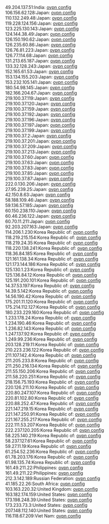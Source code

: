 49.204.137.51:India: [ovpn config](vpn/49_204_137_51.ovpn)  
106.156.62.128:Japan: [ovpn config](vpn/106_156_62_128.ovpn)  
110.132.249.48:Japan: [ovpn config](vpn/110_132_249_48.ovpn)  
119.228.124.156:Japan: [ovpn config](vpn/119_228_124_156.ovpn)  
123.225.130.143:Japan: [ovpn config](vpn/123_225_130_143.ovpn)  
124.144.38.49:Japan: [ovpn config](vpn/124_144_38_49.ovpn)  
126.150.190.62:Japan: [ovpn config](vpn/126_150_190_62.ovpn)  
126.235.60.86:Japan: [ovpn config](vpn/126_235_60_86.ovpn)  
126.76.81.223:Japan: [ovpn config](vpn/126_76_81_223.ovpn)  
126.77.114.68:Japan: [ovpn config](vpn/126_77_114_68.ovpn)  
131.213.65.187:Japan: [ovpn config](vpn/131_213_65_187.ovpn)  
133.32.128.243:Japan: [ovpn config](vpn/133_32_128_243.ovpn)  
152.165.61.53:Japan: [ovpn config](vpn/152_165_61_53.ovpn)  
153.134.155.203:Japan: [ovpn config](vpn/153_134_155_203.ovpn)  
153.232.105.141:Japan: [ovpn config](vpn/153_232_105_141.ovpn)  
180.54.98.145:Japan: [ovpn config](vpn/180_54_98_145.ovpn)  
182.166.204.67:Japan: [ovpn config](vpn/182_166_204_67.ovpn)  
219.100.37.119:Japan: [ovpn config](vpn/219_100_37_119.ovpn)  
219.100.37.120:Japan: [ovpn config](vpn/219_100_37_120.ovpn)  
219.100.37.159:Japan: [ovpn config](vpn/219_100_37_159.ovpn)  
219.100.37.192:Japan: [ovpn config](vpn/219_100_37_192.ovpn)  
219.100.37.196:Japan: [ovpn config](vpn/219_100_37_196.ovpn)  
219.100.37.197:Japan: [ovpn config](vpn/219_100_37_197.ovpn)  
219.100.37.199:Japan: [ovpn config](vpn/219_100_37_199.ovpn)  
219.100.37.2:Japan: [ovpn config](vpn/219_100_37_2.ovpn)  
219.100.37.201:Japan: [ovpn config](vpn/219_100_37_201.ovpn)  
219.100.37.209:Japan: [ovpn config](vpn/219_100_37_209.ovpn)  
219.100.37.213:Japan: [ovpn config](vpn/219_100_37_213.ovpn)  
219.100.37.60:Japan: [ovpn config](vpn/219_100_37_60.ovpn)  
219.100.37.63:Japan: [ovpn config](vpn/219_100_37_63.ovpn)  
219.100.37.83:Japan: [ovpn config](vpn/219_100_37_83.ovpn)  
219.100.37.85:Japan: [ovpn config](vpn/219_100_37_85.ovpn)  
219.100.37.87:Japan: [ovpn config](vpn/219_100_37_87.ovpn)  
222.0.130.206:Japan: [ovpn config](vpn/222_0_130_206.ovpn)  
27.95.239.25:Japan: [ovpn config](vpn/27_95_239_25.ovpn)  
42.150.8.63:Japan: [ovpn config](vpn/42_150_8_63.ovpn)  
58.188.109.46:Japan: [ovpn config](vpn/58_188_109_46.ovpn)  
59.136.57.185:Japan: [ovpn config](vpn/59_136_57_185.ovpn)  
60.150.238.110:Japan: [ovpn config](vpn/60_150_238_110.ovpn)  
60.46.236.122:Japan: [ovpn config](vpn/60_46_236_122.ovpn)  
60.70.11.211:Japan: [ovpn config](vpn/60_70_11_211.ovpn)  
92.203.207.163:Japan: [ovpn config](vpn/92_203_207_163.ovpn)  
114.206.1.230:Korea Republic of: [ovpn config](vpn/114_206_1_230.ovpn)  
118.219.215.154:Korea Republic of: [ovpn config](vpn/118_219_215_154.ovpn)  
118.219.24.35:Korea Republic of: [ovpn config](vpn/118_219_24_35.ovpn)  
118.220.138.241:Korea Republic of: [ovpn config](vpn/118_220_138_241.ovpn)  
118.36.84.185:Korea Republic of: [ovpn config](vpn/118_36_84_185.ovpn)  
121.161.138.34:Korea Republic of: [ovpn config](vpn/121_161_138_34.ovpn)  
121.173.144.186:Korea Republic of: [ovpn config](vpn/121_173_144_186.ovpn)  
125.130.1.23:Korea Republic of: [ovpn config](vpn/125_130_1_23.ovpn)  
125.136.84.12:Korea Republic of: [ovpn config](vpn/125_136_84_12.ovpn)  
125.191.200.101:Korea Republic of: [ovpn config](vpn/125_191_200_101.ovpn)  
14.37.53.197:Korea Republic of: [ovpn config](vpn/14_37_53_197.ovpn)  
14.39.5.142:Korea Republic of: [ovpn config](vpn/14_39_5_142.ovpn)  
14.56.190.42:Korea Republic of: [ovpn config](vpn/14_56_190_42.ovpn)  
175.201.11.120:Korea Republic of: [ovpn config](vpn/175_201_11_120.ovpn)  
175.214.112.127:Korea Republic of: [ovpn config](vpn/175_214_112_127.ovpn)  
180.233.229.160:Korea Republic of: [ovpn config](vpn/180_233_229_160.ovpn)  
1.233.178.24:Korea Republic of: [ovpn config](vpn/1_233_178_24.ovpn)  
1.234.190.46:Korea Republic of: [ovpn config](vpn/1_234_190_46.ovpn)  
1.236.82.143:Korea Republic of: [ovpn config](vpn/1_236_82_143.ovpn)  
1.247.137.92:Korea Republic of: [ovpn config](vpn/1_247_137_92.ovpn)  
1.249.99.236:Korea Republic of: [ovpn config](vpn/1_249_99_236.ovpn)  
203.128.219.11:Korea Republic of: [ovpn config](vpn/203_128_219_11.ovpn)  
210.223.236.122:Korea Republic of: [ovpn config](vpn/210_223_236_122.ovpn)  
211.107.142.4:Korea Republic of: [ovpn config](vpn/211_107_142_4.ovpn)  
211.205.233.8:Korea Republic of: [ovpn config](vpn/211_205_233_8.ovpn)  
211.250.216.134:Korea Republic of: [ovpn config](vpn/211_250_216_134.ovpn)  
211.55.150.206:Korea Republic of: [ovpn config](vpn/211_55_150_206.ovpn)  
211.58.220.251:Korea Republic of: [ovpn config](vpn/211_58_220_251.ovpn)  
218.156.75.193:Korea Republic of: [ovpn config](vpn/218_156_75_193.ovpn)  
220.126.211.10:Korea Republic of: [ovpn config](vpn/220_126_211_10.ovpn)  
220.80.247.107:Korea Republic of: [ovpn config](vpn/220_80_247_107.ovpn)  
220.81.102.80:Korea Republic of: [ovpn config](vpn/220_81_102_80.ovpn)  
220.88.252.47:Korea Republic of: [ovpn config](vpn/220_88_252_47.ovpn)  
221.147.219.15:Korea Republic of: [ovpn config](vpn/221_147_219_15.ovpn)  
221.147.250.91:Korea Republic of: [ovpn config](vpn/221_147_250_91.ovpn)  
221.167.255.217:Korea Republic of: [ovpn config](vpn/221_167_255_217.ovpn)  
222.111.53.207:Korea Republic of: [ovpn config](vpn/222_111_53_207.ovpn)  
222.237.120.205:Korea Republic of: [ovpn config](vpn/222_237_120_205.ovpn)  
58.225.140.219:Korea Republic of: [ovpn config](vpn/58_225_140_219.ovpn)  
58.237.127.61:Korea Republic of: [ovpn config](vpn/58_237_127_61.ovpn)  
59.27.11.19:Korea Republic of: [ovpn config](vpn/59_27_11_19.ovpn)  
61.254.52.236:Korea Republic of: [ovpn config](vpn/61_254_52_236.ovpn)  
61.78.203.176:Korea Republic of: [ovpn config](vpn/61_78_203_176.ovpn)  
61.98.135.74:Korea Republic of: [ovpn config](vpn/61_98_135_74.ovpn)  
161.49.211.22:Philippines: [ovpn config](vpn/161_49_211_22.ovpn)  
161.49.211.22:Philippines: [ovpn config](vpn/161_49_211_22.ovpn)  
212.3.142.189:Russian Federation: [ovpn config](vpn/212_3_142_189.ovpn)  
41.185.22.26:South Africa: [ovpn config](vpn/41_185_22_26.ovpn)  
103.163.220.32:United Kingdom: [ovpn config](vpn/103_163_220_32.ovpn)  
163.182.174.159:United States: [ovpn config](vpn/163_182_174_159.ovpn)  
173.198.248.39:United States: [ovpn config](vpn/173_198_248_39.ovpn)  
173.233.73.3:United States: [ovpn config](vpn/173_233_73_3.ovpn)  
207.148.112.140:United States: [ovpn config](vpn/207_148_112_140.ovpn)  
116.118.67.209:Viet Nam: [ovpn config](vpn/116_118_67_209.ovpn)  
